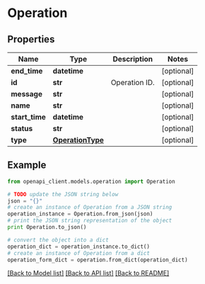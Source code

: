 # Operation


## Properties
Name | Type | Description | Notes
------------ | ------------- | ------------- | -------------
**end_time** | **datetime** |  | [optional] 
**id** | **str** | Operation ID. | [optional] 
**message** | **str** |  | [optional] 
**name** | **str** |  | [optional] 
**start_time** | **datetime** |  | [optional] 
**status** | **str** |  | [optional] 
**type** | [**OperationType**](OperationType.md) |  | [optional] 

## Example

```python
from openapi_client.models.operation import Operation

# TODO update the JSON string below
json = "{}"
# create an instance of Operation from a JSON string
operation_instance = Operation.from_json(json)
# print the JSON string representation of the object
print Operation.to_json()

# convert the object into a dict
operation_dict = operation_instance.to_dict()
# create an instance of Operation from a dict
operation_form_dict = operation.from_dict(operation_dict)
```
[[Back to Model list]](../README.md#documentation-for-models) [[Back to API list]](../README.md#documentation-for-api-endpoints) [[Back to README]](../README.md)


